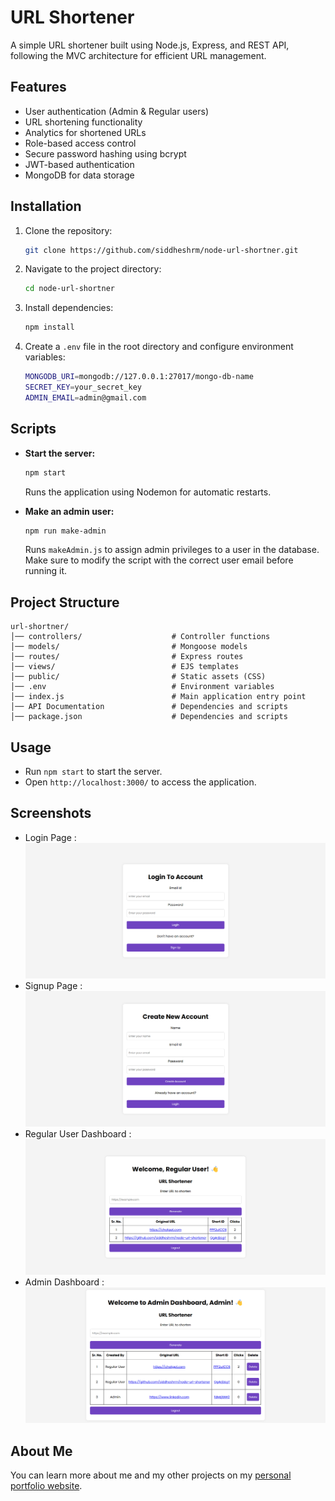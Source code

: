 # URL Shortener

A simple URL shortener built using Node.js, Express, and REST API, following the MVC architecture for efficient URL management.

## Features

- User authentication (Admin & Regular users)
- URL shortening functionality
- Analytics for shortened URLs
- Role-based access control
- Secure password hashing using bcrypt
- JWT-based authentication
- MongoDB for data storage

## Installation

1. Clone the repository:
   ```sh
   git clone https://github.com/siddheshrm/node-url-shortner.git
   ```
2. Navigate to the project directory:
   ```sh
   cd node-url-shortner
   ```
3. Install dependencies:
   ```sh
   npm install
   ```
4. Create a `.env` file in the root directory and configure environment variables:
   ```sh
   MONGODB_URI=mongodb://127.0.0.1:27017/mongo-db-name
   SECRET_KEY=your_secret_key
   ADMIN_EMAIL=admin@gmail.com
   ```

## Scripts

- **Start the server:**

  ```sh
  npm start
  ```

  Runs the application using Nodemon for automatic restarts.

- **Make an admin user:**
  ```sh
  npm run make-admin
  ```
  Runs `makeAdmin.js` to assign admin privileges to a user in the database. Make sure to modify the script with the correct user email before running it.

## Project Structure

```
url-shortner/
│── controllers/                    # Controller functions
│── models/                         # Mongoose models
│── routes/                         # Express routes
│── views/                          # EJS templates
│── public/                         # Static assets (CSS)
│── .env                            # Environment variables
│── index.js                        # Main application entry point
│── API Documentation               # Dependencies and scripts
│── package.json                    # Dependencies and scripts
```

## Usage

- Run `npm start` to start the server.
- Open `http://localhost:3000/` to access the application.

## Screenshots

- Login Page : ![Login Page](screenshots/Login.png)
- Signup Page : ![Login Page](screenshots/Signup.png)
- Regular User Dashboard : ![Login Page](screenshots/Regular-User-Dashboard.png)
- Admin Dashboard : ![Login Page](screenshots/Admin-Dashboard.png)

## About Me

You can learn more about me and my other projects on my [personal portfolio website](https://siddheshmestri.online/).
